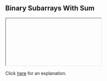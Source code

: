 ##  Binary Subarrays With Sum 

<iframe></iframe>

Click [here](Explanation.md) for an explanation.

